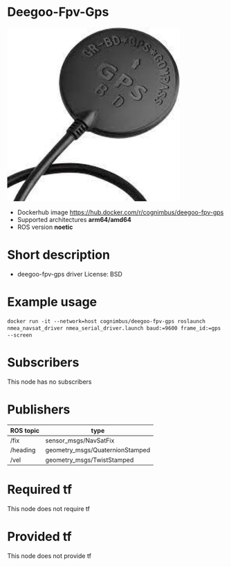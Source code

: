 # Deegoo-Fpv-Gps

<img src="./deegoo-fpv-gps/gps.jpeg" alt="deegoo-fpv-gps" width="400"/>

* Dockerhub image https://hub.docker.com/r/cognimbus/deegoo-fpv-gps
* Supported architectures <b>arm64/amd64</b>
* ROS version <b>noetic
</b>

# Short description
* deegoo-fpv-gps driver
License: BSD

# Example usage
```
docker run -it --network=host cognimbus/deegoo-fpv-gps roslaunch nmea_navsat_driver nmea_serial_driver.launch baud:=9600 frame_id:=gps --screen
```

# Subscribers
This node has no subscribers


# Publishers
ROS topic | type
--- | ---
/fix | sensor_msgs/NavSatFix
/heading | geometry_msgs/QuaternionStamped
/vel | geometry_msgs/TwistStamped


# Required tf
This node does not require tf


# Provided tf
This node does not provide tf


